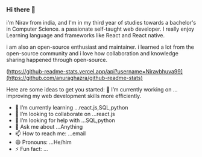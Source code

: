 ### Hi there 👋



i'm Nirav from india, and I'm in my third year of studies towards a bachelor's in Computer Science. a passionate self-taught web developer. I really enjoy Learning language and frameworks like React and React native.

i am also an open-source enthusiast and maintainer. i learned a lot from the open-source community and i love how collaboration and knowledge sharing happened through open-source.

(https://github-readme-stats.vercel.app/api?username=Niravbhuva99](https://github.com/anuraghazra/github-readme-stats)

Here are some ideas to get you started:
 🔭 I’m currently working on ... improving my web development skills more efficiently.
- 🌱 I’m currently learning ...react.js,SQL,python
- 👯 I’m looking to collaborate on ...react.js
- 🤔 I’m looking for help with ...SQL,python
- 💬 Ask me about ...Anything
- 📫 How to reach me: ...email
- 😄 Pronouns: ...He/him
- ⚡ Fun fact: ...
